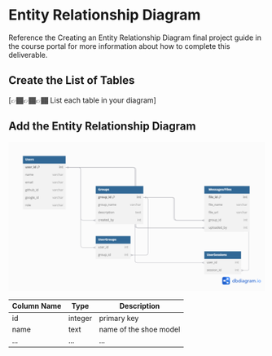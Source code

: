 # Entity Relationship Diagram

Reference the Creating an Entity Relationship Diagram final project guide in the course portal for more information about how to complete this deliverable.

## Create the List of Tables

[👉🏾👉🏾👉🏾 List each table in your diagram]

## Add the Entity Relationship Diagram

<img src='./ERD.png' title='ERD Diagram' width='' alt='ERD Diagram' />

| Column Name | Type | Description |
|-------------|------|-------------|
| id | integer | primary key |
| name | text | name of the shoe model |
| ... | ... | ... |
